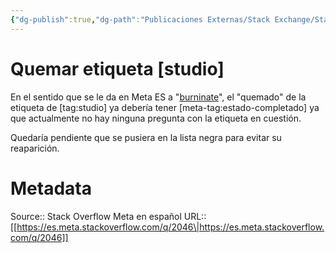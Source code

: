 ```yaml
---
{"dg-publish":true,"dg-path":"Publicaciones Externas/Stack Exchange/Stack Overflow en español/Stack Overflow en español Meta/es.meta.stackoverflow.com-2046.md","permalink":"/publicaciones-externas/stack-exchange/stack-overflow-en-espanol/stack-overflow-en-espanol-meta/es-meta-stackoverflow-com-2046/","title":"Quemar etiqueta [studio]","hide":true,"noteIcon":"default","created":"2024-04-03T12:49:10.630-06:00","updated":"2024-04-05T16:44:01.251-06:00"}
---
```


# Quemar etiqueta [studio]

En el sentido que se le da en Meta ES a "[burninate][1]", el "quemado" de la etiqueta de [tag:studio] ya debería tener [meta-tag:estado-completado] ya que actualmente no hay ninguna pregunta con la etiqueta en cuestión.

Quedaría pendiente que se pusiera en la lista negra para evitar su reaparición.


  [1]: https://meta.stackexchange.com/tags/burninate-request/info

# Metadata
Source:: Stack Overflow Meta en español
URL:: [[https://es.meta.stackoverflow.com/q/2046\|https://es.meta.stackoverflow.com/q/2046]]


